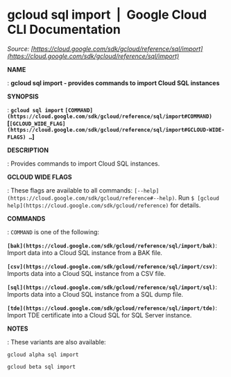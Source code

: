 # gcloud sql import  |  Google Cloud CLI Documentation

*Source: [https://cloud.google.com/sdk/gcloud/reference/sql/import](https://cloud.google.com/sdk/gcloud/reference/sql/import)*

**NAME**

: **gcloud sql import - provides commands to import Cloud SQL instances**

**SYNOPSIS**

: **`gcloud sql import` `[COMMAND](https://cloud.google.com/sdk/gcloud/reference/sql/import#COMMAND)` [`[GCLOUD_WIDE_FLAG](https://cloud.google.com/sdk/gcloud/reference/sql/import#GCLOUD-WIDE-FLAGS) …`]**

**DESCRIPTION**

: Provides commands to import Cloud SQL instances.

**GCLOUD WIDE FLAGS**

: These flags are available to all commands: `[--help](https://cloud.google.com/sdk/gcloud/reference#--help)`.
Run `$ [gcloud help](https://cloud.google.com/sdk/gcloud/reference)` for details.

**COMMANDS**

: ``COMMAND`` is one of the following:

**`[bak](https://cloud.google.com/sdk/gcloud/reference/sql/import/bak)`**:
Import data into a Cloud SQL instance from a BAK file.

**`[csv](https://cloud.google.com/sdk/gcloud/reference/sql/import/csv)`**:
Imports data into a Cloud SQL instance from a CSV file.

**`[sql](https://cloud.google.com/sdk/gcloud/reference/sql/import/sql)`**:
Imports data into a Cloud SQL instance from a SQL dump file.

**`[tde](https://cloud.google.com/sdk/gcloud/reference/sql/import/tde)`**:
Import TDE certificate into a Cloud SQL for SQL Server instance.

**NOTES**

: These variants are also available:

```
gcloud alpha sql import
```

```
gcloud beta sql import
```